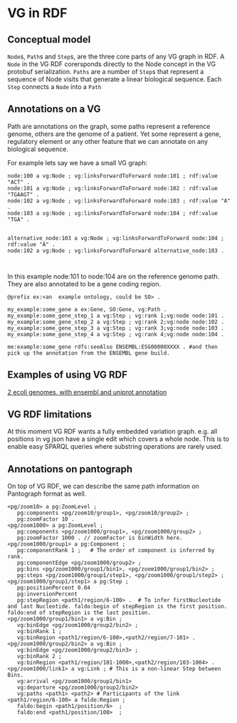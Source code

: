 # VG in RDF

## Conceptual model

`Node`s, `Path`s and `Step`s, are the three core parts of any VG graph in RDF.
A `Node` in the VG RDF corersponds directly to the Node concept in the VG protobuf serialization.
`Paths` are a number of `Step`s that represent a sequence of Node visits that generate a linear biological sequence.
Each `Step` connects a `Node` into a `Path`



## Annotations on a VG

Path are annotations on the graph, some paths represent a reference genome, others are the genome of a patient.
Yet some represent a gene, regulatory element or any other feature that we can annotate on any biological sequence.

For example lets say we have a small VG graph:

```turtle
node:100 a vg:Node ; vg:linksForwardToForward node:101 ; rdf:value "ACT" .
node:101 a vg:Node ; vg:linksForwardToForward node:102 : rdf:value "TGAAGT" .
node:102 a vg:Node ; vg:linksForwardToForward node:103 ; rdf:value "A" .
node:103 a vg:Node ; vg:linksForwardToForward node:104 ; rdf:value "TGA" .


alternative_node:103 a vg:Node ; vg:linksForwardToForward node:104 ; rdf:value "A" .
node:102 a vg:Node ; vg:linksForwardToForward alternative_node:103 .



```
In this example node:101 to node:104 are on the reference genome path.
They are also annotated to be a gene coding region.

```turtle
@prefix ex:<an  example ontology, could be SO> .

my_example:some_gene a ex:Gene, SO:Gene, vg:Path .
my_example:some_gene_step_1 a vg:Step ; vg:rank 1;vg:node node:101 .
my_example:some_gene_step_2 a vg:Step ; vg:rank 2;vg:node node:102 .
my_example:some_gene_step_3 a vg:Step ; vg:rank 3;vg:node node:103 .
my_example:some_gene_step_4 a vg:Step ; vg:rank 4;vg:node node:104 .

me:example:some_gene rdfs:seeAlso ENSEMBL:ESG00000XXXX . #and then pick up the annotation from the ENSEMBL gene build.
```

## Examples of using VG RDF

[2 ecoli genomes, with ensembl and uniprot annotation](/vgteam/vg/wiki/VG-RDF,-the-Ensembl-bacteria-E.-coli-genome-hack-attack)

## VG RDF limitations

At this moment VG RDF wants a fully embedded variation graph. e.g. all positions in vg json have a single edit which covers a whole node. This is to enable easy SPARQL queries where substring operations are rarely used.


## Annotations on pantograph

On top of VG RDF, we can describe the same path information on Pantograph format as well.

```ttl
<pg/zoom10> a pg:ZoomLevel ;
   pg:components <pg/zoom10/group1>, <pg/zoom10/group2> ;
   pg:zoomFactor 10 .
<pg/zoom1000> a pg:ZoomLevel ;
   pg:components <pg/zoom1000/group1>, <pg/zoom1000/group2> ;
   pg:zoomFactor 1000 . // zoomFactor is binWidth here.
<pg/zoom1000/group1> a pg:Component ;
   pg:componentRank 1 ;   # The order of component is inferred by rank.
   pg:componentEdge <pg/zoom1000/group2> ;
   pg:bins <pg/zoom1000/group1/bin1>, <pg/zoom1000/group1/bin2> ;
   pg:steps <pg/zoom1000/group1/step1>, <pg/zoom1000/group1/step2> ;
<pg/zoom1000/group1/step1> a pg:Step ;
   pg:positionPercent 0.04
   pg:inversionPercent 
   pg:stepRegion <path1/region/6-100> .  # To infer firstNucleotide and last Nucleotide. faldo:begin of stepRegion is the first position. faldo:end of stepRegion is the last position.
<pg/zoom1000/group1/bin1> a vg:Bin ;
   vg:binEdge <pg/zoom1000/group2/bin2> ;
   vg:binRank 1 ;
   vg:binRegion <path1/region/6-100>,<path2/region/7-101> .
<pg/zoom1000/group2/bin2> a vg:Bin ;
   vg:binEdge <pg/zoom1000/group2/bin3> ;
   vg:binRank 2 ;
   vg:binRegion <path1/region/101-1000>,<path2/region/103-1004> .
<pg/zoom1000/link1> a vg:Link ; # This is a non-linear Step between Bins.
   vg:arrival <pg/zoom1000/group1/bin1>
   vg:departure <pg/zoom1000/group2/bin2>
   vg:paths <path1> <path2> # Participants of the link
<path1/region/6-100> a faldo:Region ;
   faldo:begin <path1/position/6>  ;
   faldo:end <path1/position/100>  ;
```
